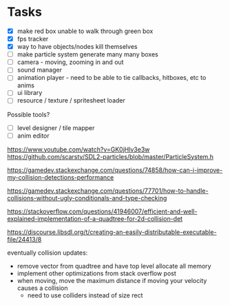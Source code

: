 # Tasks

- [x] make red box unable to walk through green box
- [x] fps tracker
- [x] way to have objects/nodes kill themselves
- [ ] make particle system generate many many boxes
- [ ] camera - moving, zooming in and out
- [ ] sound manager
- [ ] animation player - need to be able to tie callbacks, hitboxes, etc to anims
- [ ] ui library
- [ ] resource / texture / spritesheet loader

Possible tools?
- [ ] level designer / tile mapper
- [ ] anim editor

https://www.youtube.com/watch?v=GK0jHlv3e3w
https://github.com/scarsty/SDL2-particles/blob/master/ParticleSystem.h

https://gamedev.stackexchange.com/questions/74858/how-can-i-improve-my-collision-detections-performance

https://gamedev.stackexchange.com/questions/77701/how-to-handle-collisions-without-ugly-conditionals-and-type-checking

https://stackoverflow.com/questions/41946007/efficient-and-well-explained-implementation-of-a-quadtree-for-2d-collision-det

https://discourse.libsdl.org/t/creating-an-easily-distributable-executable-file/24413/8

eventually collision updates:
- remove vector from quadtree and have top level allocate all memory
- implement other optimizations from stack overflow post
- when moving, move the maximum distance if moving your velocity causes a collision
  - need to use colliders instead of size rect